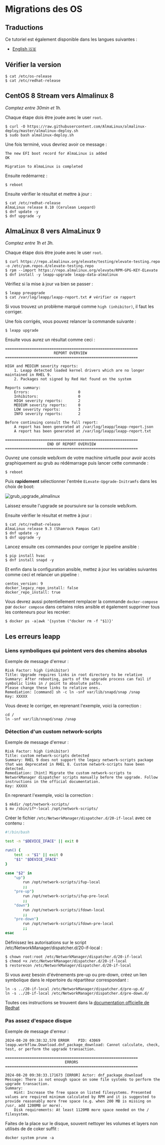 # Migrations des OS

## Traductions

Ce tutoriel est également disponible dans les langues suivantes :
* [English 🇬🇧](../../../tutorials/os_migrations.md)

## Vérifier la version

```shell
$ cat /etc/os-release
$ cat /etc/redhat-release
```

## CentOS 8 Stream vers Almalinux 8

_Comptez entre 30min et 1h._

Chaque étape dois être jouée avec le user `root`.

```shell
$ curl -O https://raw.githubusercontent.com/AlmaLinux/almalinux-deploy/master/almalinux-deploy.sh
$ sudo bash almalinux-deploy.sh
```

Une fois terminé, vous devriez avoir ce message :

```shell
The new EFI boot record for AlmaLinux is added                        OK

Migration to AlmaLinux is completed
```

Ensuite redémarrez :

```shell
$ reboot
```

Ensuite vérifier le résultat et mettre à jour :

```shell
$ cat /etc/redhat-release
AlmaLinux release 8.10 (Cerulean Leopard)
$ dnf update -y
$ dnf upgrade -y
```

## AlmaLinux 8 vers AlmaLinux 9

_Comptez entre 1h et 3h._

Chaque étape dois être jouée avec le user `root`.

```shell
$ curl https://repo.almalinux.org/elevate/testing/elevate-testing.repo -o /etc/yum.repos.d/elevate-testing.repo
$ rpm --import https://repo.almalinux.org/elevate/RPM-GPG-KEY-ELevate
$ dnf install -y leapp-upgrade leapp-data-almalinux
```

Vérifiez si la mise à jour va bien se passer :

```shell
$ leapp preupgrade
$ cat /var/log/leapp/leapp-report.txt # vérifier ce rapport
```

Si vous trouvez un problème marqué comme `high (inhibitor)`, il faut les corriger.

Une fois corrigés, vous pouvez relancer la commande suivante :

```shell
$ leapp upgrade
```

Ensuite vous aurez un résultat comme ceci :

```shell
============================================================
                      REPORT OVERVIEW
============================================================

HIGH and MEDIUM severity reports:
    1. Leapp detected loaded kernel drivers which are no longer maintained in RHEL 9.
    2. Packages not signed by Red Hat found on the system

Reports summary:
    Errors:                      0
    Inhibitors:                  0
    HIGH severity reports:       2
    MEDIUM severity reports:     0
    LOW severity reports:        3
    INFO severity reports:       2

Before continuing consult the full report:
    A report has been generated at /var/log/leapp/leapp-report.json
    A report has been generated at /var/log/leapp/leapp-report.txt

============================================================
                   END OF REPORT OVERVIEW
============================================================
```

Ouvrez une console web/kvm de votre machine virtuelle pour avoir accès graphiquement au grub au rédémarrage puis lancer cette commande :

```shell
$ reboot
```

Puis __rapidement__ sélectionner l'entrée `ELevate-Upgrade-Initramfs` dans les choix de boot:

![grub_upgrade_almalinux](../../../img/grub_upgrade_almalinux.png)

Laissez ensuite l'upgrade se poursuivre sur la console web/kvm.

Ensuite vérifier le résultat et mettre à jour :

```shell
$ cat /etc/redhat-release
AlmaLinux release 9.3 (Shamrock Pampas Cat)
$ dnf update -y
$ dnf upgrade -y
```

Lancez ensuite ces commandes pour corriger le pipeline ansible :

```shell
$ pip install hvac
$ dnf install snapd -y
```

[^1]: une fois que toutes les instances sont à jour, vous devriez mettre à jour le role `common` pour automatiser cela.

Et enfin dans la configuration ansible, mettez à jour les variables suivantes comme ceci et relancer un pipeline :

```shell
centos_version: 9
docker_legacy_repo_install: false
docker_repo_install: true
```

Vous devrez aussi potentiellement remplacer la commande `docker-compose` par `docker compose` dans certains roles ansible et également supprimer tous les conteneurs pour les recréer:

```shell
$ docker ps -a|awk '{system ("docker rm -f "$1)}'
```

## Les erreurs leapp

### Liens symboliques qui pointent vers des chemins absolus

Exemple de message d'erreur :

```
Risk Factor: high (inhibitor)
Title: Upgrade requires links in root directory to be relative
Summary: After rebooting, parts of the upgrade process can fail if symbolic links in / point to absolute paths.
Please change these links to relative ones.
Remediation: [command] sh -c ln -snf var/lib/snapd/snap /snap
Key: XXXXX
```

Vous devez le corriger, en reprenant l'exemple, voici la correction :

```shell
cd /
ln -snf var/lib/snapd/snap /snap
```

### Détection d'un custom network-scripts

Exemple de message d'erreur :

```
Risk Factor: high (inhibitor)
Title: custom network-scripts detected
Summary: RHEL 9 does not support the legacy network-scripts package that was deprecated in RHEL 8. Custom network-scripts have been detected.
Remediation: [hint] Migrate the custom network-scripts to NetworkManager dispatcher scripts manually before the upgrade. Follow instructions in the official documentation.
Key: XXXXX
```

En reprenant l'exemple, voici la correction :   

```shell
$ mkdir /opt/network-scripts/
$ mv /sbin/if*-local /opt/network-scripts/
```

Créer le fichier `/etc/NetworkManager/dispatcher.d/20-if-local` avec ce contenu :

```bash
#!/bin/bash

test -n "$DEVICE_IFACE" || exit 0

run() {
    test -x "$1" || exit 0
    "$1" "$DEVICE_IFACE"
}                

case "$2" in 
    "up")   
        run /opt/network-scripts/ifup-local
        ;;      
    "pre-up")
        run /opt/network-scripts/ifup-pre-local
        ;;      
    "down") 
        run /opt/network-scripts/ifdown-local
        ;;      
    "pre-down")
        run /opt/network-scripts/ifdown-pre-local
        ;;      
esac
```

Définissez les autorisations sur le script /etc/NetworkManager/dispatcher.d/20-if-local :  

```shell
$ chown root:root /etc/NetworkManager/dispatcher.d/20-if-local
$ chmod +x /etc/NetworkManager/dispatcher.d/20-if-local
$ restorecon /etc/NetworkManager/dispatcher.d/20-if-local
```

Si vous avez besoin d'événements pre-up ou pre-down, créez un lien symbolique dans le répertoire du répartiteur correspondant :

```shell
ln -s ../20-if-local /etc/NetworkManager/dispatcher.d/pre-up.d/
ln -s ../20-if-local /etc/NetworkManager/dispatcher.d/pre-down.d/
```

Toutes ces instructions se trouvent dans la [documentation officielle de Redhat](https://access.redhat.com/solutions/6900331)

### Pas assez d'espace disque

Exemple de message d'erreur :

```
2024-08-20 09:38:32.570 ERROR    PID: 43069 leapp.workflow.Download.dnf_package_download: Cannot calculate, check, test, or perform the upgrade transaction.

============================================================
                           ERRORS
============================================================

2024-08-20 09:38:33.171673 [ERROR] Actor: dnf_package_download
Message: There is not enough space on some file systems to perform the upgrade transaction.
Summary:
    Hint: Increase the free space on listed filesystems. Presented values are required minimum calculated by RPM and it is suggested to provide reasonably more free space (e.g. when 200 MB is missing on /usr, add 1200MB or more).
    Disk requirements: At least 1120MB more space needed on the / filesystem.
```

Faites de la place sur le disque, souvent nettoyer les volumes et layers non utilisés de de coker suffit :

```shell
docker system prune -a
```
